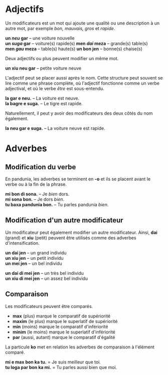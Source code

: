 # Adjectifs

Un modificateurs est un mot qui ajoute une qualité ou une description à un autre mot, par exemple _bon, mauvais, gros_ et _rapide_.

**un _neu_ gar**
– une voiture nouvelle  
**un _suga_ gar**
– voiture(s) rapide(s)
**men _dai_ meza**
– grande(s) table(s)  
**men _gau_ meza**
– table(s) haute(s) 
**un bon jen**
– bonne(s) chaise(s)

Deux adjectifs ou plus peuvent modifier un même mot.

**un xiu neu gar**
– petite voiture neuve

L'adjectif peut se placer aussi après le nom.
Cette structure peut souvent se lire comme une phrase complète, où l'adjectif fonctionne comme un verbe adjectival, et où le verbe _être_ est sous-entendu.

**la gar e neu.** 
– La voiture est neuve.  
**la bagre e suga.** 
– Le tigre est rapide.

Naturellement, il peut y avoir des modificateurs des deux côtés du nom également.

**la neu gar e suga.** 
– La voiture neuve est rapide.

# Adverbes

## Modification du verbe

En pandunia, les adverbes se terminent en **-o** et ils se placent avant le verbe ou à la fin de la phrase.

**mi bon di sona.** 
– Je _bien_ dors.  
**mi sona bon.** 
– Je dors _bien_.  
**tu baxa pandunia bon.** 
– Tu parles pandunia _bien_.


## Modification d'un autre modificateur

Un modificateur peut également modifier un autre modificateur.
Ainsi,
**dai**
(grand) et
**xiu**
(petit) peuvent être utilisés comme des adverbes d'intensification.

**un dai jen** 
– un grand individu  
**un xiu jen** 
– un petit individu  
**un mei jen** 
– un bel individu

**un dai di mei jen** 
– un très bel individu  
**un xiu di mei jen** 
– un assez bel individu


## Comparaison

Les modificateurs peuvent être comparés.

- **max**
  (plus) marque le comparatif de supériorité
- **maxim**
  (le plus) marque le superlatif de supériorité
- **min**
  (moins) marque le comparatif d'infériorité
- **minim**
  (le moins) marque le superlatif d'infériorité
- **par**
  (aussi, autant) marque le comparatif d'égalité

La particule **ko** met en relation les adverbes de comparaison à l'élément comparé.

**mi e max bon ka tu.**
= Je suis meilleur que toi.  
**tu loga par bon ka mi.**
= Tu parles aussi bien que moi.


